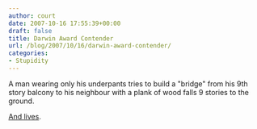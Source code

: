 ```yaml
---
author: court
date: 2007-10-16 17:55:39+00:00
draft: false
title: Darwin Award Contender
url: /blog/2007/10/16/darwin-award-contender/
categories:
- Stupidity
---
```


A man wearing only his underpants tries to build a "bridge" from his 9th story balcony to his neighbour with a plank of wood falls 9 stories to the ground.

[And lives](http://cnews.canoe.ca/CNEWS/WeirdNews/2007/10/16/4579576-ap.html).
